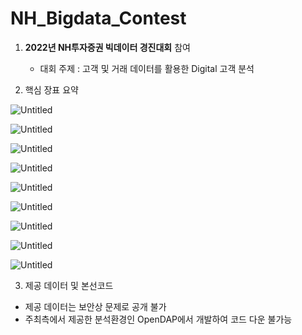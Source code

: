 # NH_Bigdata_Contest
1. **2022년 NH투자증권 빅데이터 경진대회** 참여 
    - 대회 주제 : 고객 및 거래 데이터를 활용한 Digital 고객 분석

2. 핵심 장표 요약

![Untitled](https://s3-us-west-2.amazonaws.com/secure.notion-static.com/e4d35511-f72d-4600-b7b6-02576035e190/Untitled.png)

![Untitled](https://s3-us-west-2.amazonaws.com/secure.notion-static.com/c9638ee0-0ce6-46b1-98e1-52609ce0ee4f/Untitled.png)

![Untitled](https://s3-us-west-2.amazonaws.com/secure.notion-static.com/6d56069d-e9d7-4e5b-90dd-2748cb475f29/Untitled.png)

![Untitled](https://s3-us-west-2.amazonaws.com/secure.notion-static.com/4721b145-862f-4d7a-a36e-39b9841e4748/Untitled.png)

![Untitled](https://s3-us-west-2.amazonaws.com/secure.notion-static.com/f8f55515-b3af-48e2-9fba-ab098971240d/Untitled.png)

![Untitled](https://s3-us-west-2.amazonaws.com/secure.notion-static.com/2e7137f5-d032-478f-84d8-ad70806009ff/Untitled.png)

![Untitled](https://s3-us-west-2.amazonaws.com/secure.notion-static.com/8d1a52df-1bf2-482e-99a4-a40001a2c67f/Untitled.png)

![Untitled](https://s3-us-west-2.amazonaws.com/secure.notion-static.com/ea99dfa7-43e4-45c7-a1ba-d542285b1380/Untitled.png)

![Untitled](https://s3-us-west-2.amazonaws.com/secure.notion-static.com/0133c221-46db-4d9c-b6e4-99f29afc5cfa/Untitled.png)


3. 제공 데이터 및 본선코드

  - 제공 데이터는 보안상 문제로 공개 불가
  - 주최측에서 제공한 분석환경인 OpenDAP에서 개발하여 코드 다운 불가능
